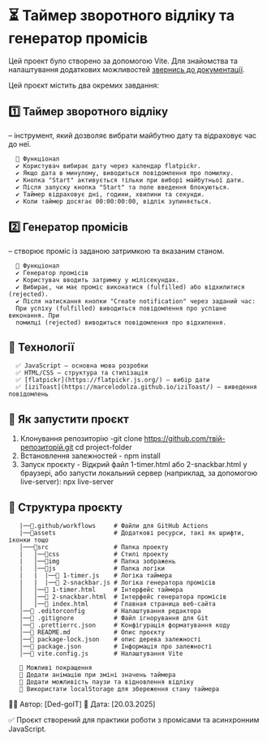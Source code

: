 # ⏳ Таймер зворотного відліку та генератор промісів

Цей проект було створено за допомогою Vite. Для знайомства та налаштування
додаткових можливостей [звернись до документації](https://vitejs.dev/).

Цей проєкт містить два окремих завдання:

## 1️⃣ Таймер зворотного відліку

– інструмент, який дозволяє вибрати майбутню дату та відраховує час до неї.

      📌 Функціонал
      ✔ Користувач вибирає дату через календар flatpickr.
      ✔ Якщо дата в минулому, виводиться повідомлення про помилку.
      ✔ Кнопка "Start" активується тільки при виборі майбутньої дати.
      ✔ Після запуску кнопка "Start" та поле введення блокуються.
      ✔ Таймер відраховує дні, години, хвилини та секунди.
      ✔ Коли таймер досягає 00:00:00:00, відлік зупиняється.

## 2️⃣ Генератор промісів

– створює проміс із заданою затримкою та вказаним станом.

      📌 Функціонал
      ✔ Генератор промісів
      ✔ Користувач вводить затримку у мілісекундах.
      ✔ Вибирає, чи має проміс виконатися (fulfilled) або відхилитися (rejected).
      ✔ Після натискання кнопки "Create notification" через заданий час:
      При успіху (fulfilled) виводиться повідомлення про успішне виконання. При
      помилці (rejected) виводиться повідомлення про відхилення.

## 🔧 Технології

      ✅ JavaScript – основна мова розробки
      ✅ HTML/CSS – структура та стилізація
      ✅ [flatpickr](https://flatpickr.js.org/) – вибір дати
      ✅ [iziToast](https://marcelodolza.github.io/iziToast/) – виведення повідомлень

## 🚀 Як запустити проєкт

1. Клонування репозиторію -git clone https://github.com/твій-репозиторій.git cd
   project-folder
2. Встановлення залежностей - npm install
3. Запуск проєкту - Відкрий файл 1-timer.html або 2-snackbar.html у браузері,
   aбо запусти локальний сервер (наприклад, за допомогою live-server): npx
   live-server

## 📂 Структура проєкту

       |──📁.github/workflows     # Файли для GitHub Actions
       |──📁assets                # Додаткові ресурси, такі як шрифти, іконки тощо
       │───📁src                  # Папка проекту
       |   │──📁css               # Стилі проекту
       |   │──📁img               # Папка зображень
       |   │──📁js                # Папка логіки
       |   |  |──📄 1-timer.js    # Логіка таймера
       |   |  |──📄 2-snackbar.js # Логіка генератора промісів
       │   │──📄 1-timer.html     # Інтерфейс таймера
       │   │──📄 2-snackbar.html  # Інтерфейс генератора промісів
       │   │──📄 index.html       # Главная страница веб-сайта
       │──📄 .editorconfig        # Налаштування редактора
       │──📄 .gitignore           # Файл ігнорування для Git
       │──📄 .prettierrc.json     # Конфігурація форматування коду
       │──📄 README.md            # Опис проєкту
       │──📄 package-lock.json    # опис дерева залежності
       │──📄 package.json         # Інформація про залежності
       │──📄 vite.config.js       # Налаштування Vite

       🎯 Можливі покращення
       🔹 Додати анімацію при зміні значень таймера
       🔹 Додати можливість паузи та відновлення відліку
       🔹 Використати localStorage для збереження стану таймера

👨‍💻 Автор: [Ded-goIT] 📅 Дата: [20.03.2025]

✅ Проєкт створений для практики роботи з промісами та асинхронним JavaScript.
